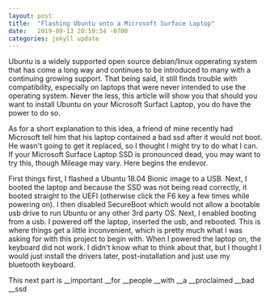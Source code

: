 ```yaml
---
layout: post
title:  "Flashing Ubuntu onto a Microsoft Surface Laptop"
date:   2019-09-13 20:59:34 -0700
categories: jekyll update
---
```

 
Ubuntu is a widely supported open source debian/linux opperating system that has come a long way and continues
to be introduced to many with a continuing growing support.  That being said, it still finds trouble with compatibility,
especially on laptops that were never intended to use the operating system.  Never the less, this article will show you
that should you want to install Ubuntu on your Microsoft Surfact Laptop, you do have the power to do so.

As for a short explanation to this idea, a friend of mine recently had Microsoft tell him that his laptop contained a bad
ssd after it would not boot.  He wasn't going to get it replaced, so I thought I might try to do what I can.  If your 
Microsoft Surface Laptop SSD is pronounced dead, you may want to try this, though Mileage may vary.  Here begins the endevor.

First things first, I flashed a Ubuntu 18.04 Bionic image to a USB.  Next,  I booted the laptop and because the SSD was not being
read correctly, it booted straight to the UEFI (otherwise click the F6 key a few times while powering on).  I then disabled
SecureBoot which would not allow a bootable usb drive to run Ubuntu or any other 3rd party OS.  Next, I enabled booting from
a usb.  I powered off the laptop, inserted the usb, and rebooted.  This is where things get a little inconvenient, which is
pretty much what I was asking for with this project to begin with.  When I powered the laptop on, the keyboard did not work.
I didn't know what to think about that, but I thought I would just install the drivers later, post-installation and just use my
bluetooth keyboard.  

This next part is __important __for __people __with __a __proclaimed __bad __ssd 